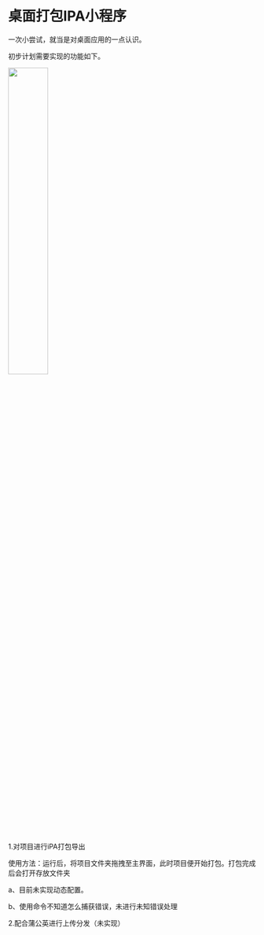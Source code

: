 # 桌面打包IPA小程序

一次小尝试，就当是对桌面应用的一点认识。

初步计划需要实现的功能如下。

<img src="https://github.com/icofans/FoldCell/blob/master/20170405.gif" width="40%" height="auto">

1.对项目进行iPA打包导出

使用方法：运行后，将项目文件夹拖拽至主界面，此时项目便开始打包。打包完成后会打开存放文件夹

a、目前未实现动态配置。

b、使用命令不知道怎么捕获错误，未进行未知错误处理


2.配合蒲公英进行上传分发（未实现）